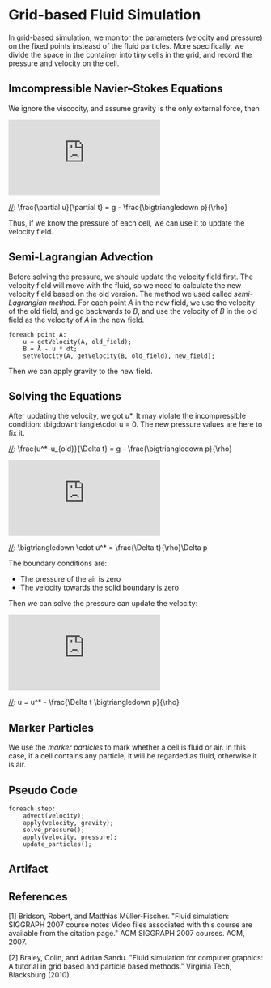 # Grid-based Fluid Simulation

In grid-based simulation, we monitor the parameters (velocity and pressure) on the fixed points insteasd of the fluid particles. More specifically, we divide the space in the container into tiny cells in the grid, and record the pressure and velocity on the cell.

## Imcompressible Navier–Stokes Equations

[//]: ![equation](http://bit.ly/2qE93fN)

[//]: ![equation](http://bit.ly/2qEh0BD)

We ignore the viscocity, and assume gravity is the only external force, then

![equation](http://www.sciweavers.org/tex2img.php?eq=%5Cfrac%7B%5Cpartial%20u%7D%7B%5Cpartial%20t%7D%20%20%3D%20g%20-%20%5Cfrac%7B%5Cbigtriangledown%20p%7D%7B%5Crho%7D&bc=White&fc=Black&im=jpg&fs=12&ff=arev&edit=0)

[//]: \frac{\partial u}{\partial t}  = g - \frac{\bigtriangledown p}{\rho}

Thus, if we know the pressure of each cell, we can use it to update the velocity field.

## Semi-Lagrangian Advection

Before solving the pressure, we should update the velocity field first. The velocity field will move with the fluid, so we need to calculate the new velocity field based on the old version. The method we used called *semi-Lagrangian method*. For each point *A* in the new field, we use the velocity of the old field, and go backwards to *B*, and use the velocity of *B* in the old field as the velocity of *A* in the new field.

    foreach point A:
        u = getVelocity(A, old_field);
        B = A - u * dt;
        setVelocity(A, getVelocity(B, old_field), new_field);
        
Then we can apply gravity to the new field.

## Solving the Equations

After updating the velocity, we got *u**. It may violate the incompressible condition: \bigdowntriangle\cdot u = 0. The new pressure values are here to fix it.

[//]: \frac{u^*-u_{old}}{\Delta t}  = g - \frac{\bigtriangledown p}{\rho}

![equation](http://www.sciweavers.org/tex2img.php?eq=%5Cbigtriangledown%20%5Ccdot%20u%5E%2A%20%3D%20%5Cfrac%7B%5CDelta%20t%7D%7B%5Crho%7D%5CDelta%20p%20&bc=White&fc=Black&im=jpg&fs=12&ff=arev&edit=0)

[//]: \bigtriangledown \cdot u^* = \frac{\Delta t}{\rho}\Delta p 

The boundary conditions are:

* The pressure of the air is zero
* The velocity towards the solid boundary is zero

Then we can solve the pressure can update the velocity:

![equation](http://www.sciweavers.org/tex2img.php?eq=u%20%20%3D%20u%5E%2A%20-%20%5Cfrac%7B%5CDelta%20t%20%5Cbigtriangledown%20p%7D%7B%5Crho%7D&bc=White&fc=Black&im=jpg&fs=12&ff=arev&edit=0)

[//]: u  = u^* - \frac{\Delta t \bigtriangledown p}{\rho}

## Marker Particles

We use the *marker particles* to mark whether a cell is fluid or air. In this case, if a cell contains any particle, it will be regarded as fluid, otherwise it is air.

## Pseudo Code

    foreach step:
        advect(velocity);
        apply(velocity, gravity);
        solve_pressure();
        apply(velocity, pressure);
        update_particles();
        
## Artifact

## References

[1] Bridson, Robert, and Matthias Müller-Fischer. "Fluid simulation: SIGGRAPH 2007 course notes Video files associated with this course are available from the citation page." ACM SIGGRAPH 2007 courses. ACM, 2007.

[2] Braley, Colin, and Adrian Sandu. "Fluid simulation for computer graphics: A tutorial in grid based and particle based methods." Virginia Tech, Blacksburg (2010).
